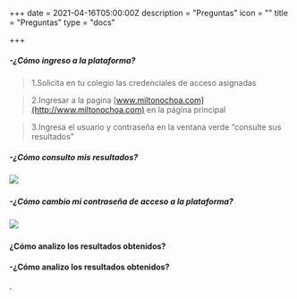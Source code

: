 +++
date = 2021-04-16T05:00:00Z
description = "Preguntas"
icon = ""
title = "Preguntas"
type = "docs"

+++
##### -¿Cómo ingreso a la plataforma?

> 1.Solicita en tu colegio las credenciales de acceso asignadas

> 2.Ingresar a la pagina [www.miltonochoa.com](http://www.miltonochoa.com) en la página principal

> 3.Ingresa el usuario y contraseña en la ventana verde “consulte sus resultados”

##### -¿Cómo consulto mis resultados?

##### ![](/uploads/listado-notasestudiante.gif)

##### -¿Cómo cambio mi contraseña de acceso a la plataforma?

##### ![](/uploads/cambia-contrasena.gif)

##### 

#### ¿Cómo analizo los resultados obtenidos?

> 

#### -¿Cómo analizo los resultados obtenidos?

> 

.